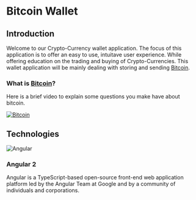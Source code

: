 # Bitcoin Wallet

## Introduction
Welcome to our Crypto-Currency wallet application. The focus of this application is to offer an easy to use, intuitave user experience. While offering education on the trading and buying of Crypto-Currencies. This wallet application will be mainly dealing with storing and sending [Bitcoin](https://en.wikipedia.org/wiki/Bitcoin).

### What is [Bitcoin](https://en.wikipedia.org/wiki/Bitcoin)?
Here is a brief video to explain some questions you make have about bitcoin.

[![Bitcoin](https://img.youtube.com/vi/Um63OQz3bjo&t=3s/0.jpg)](https://www.youtube.com/watch?v=Um63OQz3bjo&t=3s_blank)


## Technologies 
![Angular](https://www.ag-grid.com/images/angular2.png "Angular 2")

### Angular 2
Angular is a TypeScript-based open-source front-end web application platform led by the Angular Team at Google and by a community of individuals and corporations.
